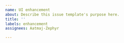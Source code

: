 ```yaml
---
name: UI enhancement
about: Describe this issue template's purpose here.
title: ''
labels: enhancement
assignees: Aatmaj-Zephyr

---
```



